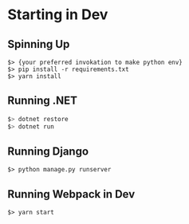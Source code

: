 # Starting in Dev

## Spinning Up

```shell script
$> {your preferred invokation to make python env}
$> pip install -r requirements.txt
$> yarn install
```

## Running .NET

```powershell
$> dotnet restore
$> dotnet run
```

## Running Django

```shell script
$> python manage.py runserver
```

## Running Webpack in Dev

```shell script
$> yarn start
```